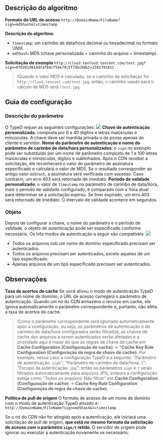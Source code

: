 ## Descrição do algoritmo
**Formato do URL de acesso**
`http://DomainName/FileName?sign=md5hash&t=timestamp`

**Descrição do algoritmo**
- `timestamp`: um carimbo de data/hora decimal ou hexadecimal no formato UNIX.
- `md5hash`: MD5 (chave personalizada + caminho do arquivo + timestamp).

**Solicitação de exemplo**
`http://cloud.tenloud.tencent.com/test.jpg?sign=0f8201d814dfaf64cf54e74c5f7dbcb0&t=1582791032`

> !Quando o valor MD5 é calculado, se o caminho da solicitação for `http://cloud.tencent.com/test.jpg`, então, o caminho usado para o cálculo de MD5 será `/test.jpg`.

## Guia de configuração
### Descrição do parâmetro
O TypeD requer as seguintes configurações:
![](https://main.qcloudimg.com/raw/6caae33f26a263699003ccb2e4e562c5.png)
**Chave de autenticação personalizada**: composta por 6 a 40 dígitos e letras maiúsculas e minúsculas. A chave deve ser mantida privada e de posse apenas do cliente e servidor.
**Nome do parâmetro de autenticação e nome do parâmetro de carimbo de data/hora personalizados**: o `sign` no exemplo pode ser substituído por um nome de parâmetro composto de 1 a 100 letras maiúsculas e minúsculas, dígitos e sublinhados. Após o CDN receber a solicitação, ele reconhecerá o valor do parâmetro de assinatura especificado e calculará o valor de MD5. Se o resultado corresponder ao antigo valor `md5hash`, a assinatura será verificada com sucesso. Caso contrário, um erro 403 será retornado de imediato.
**Período de validade personalizado**: o valor de `timestamp` no parâmetro de carimbo de data/hora, mais o período de validade configurado, é comparado com a hora atual para determinar se a solicitação expirou. Se tiver expirado, um erro 403 será retornado de imediato. O intervalo de validade acontece em segundos. 

### Objeto
Depois de configurar a chave, o nome do parâmetro e o período de validade, o objeto de autenticação pode ser especificado conforme necessário. Os três modos de autenticação a seguir são compatíveis:
![](https://main.qcloudimg.com/raw/8a9b8c36cfc91a31cf96b31f0e6553c2.png)

+ Todos os arquivos sob um nome de domínio especificado precisam ser autenticados.
+ Todos os arquivos precisam ser autenticados, exceto aqueles de um tipo especificado.
+ Apenas arquivos de um tipo especificado precisam ser autenticados.

## Observações
**Taxa de acertos de cache**
Se você ativou o modo de autenticação TypeD para um nome de domínio, o URL de acesso carregará o parâmetro de autenticação. Quando um nó do CDN armazena o recurso em cache, ele ignora automaticamente o parâmetro correspondente e, portanto, não afeta a taxa de acertos do cache.
>!Como o parâmetro correspondente será ignorado automaticamente após a configuração, ou seja, os parâmetros de autenticação e de carimbo de data/hora configurados serão filtrados, as chaves de cache dos arquivos a serem autenticados serão afetadas e a prioridade aqui é maior do que as regras de chave de cache em **Cache Configuration (Configuração de cache)** -> ***Cache Key Rule Configuration (Configuração de regra de chave de cache)**.
Por exemplo, nesse caso a configuração TypeD é a seguinte: "Parâmetro de autenticação: `sigh`"; "Parâmetro de carimbo de data/hora: `t`"; "Escopo da autenticação: `jpg`"; então os parâmetros `sign` e `t` serão filtrados automaticamente para arquivos JPG, embora a configuração esteja como "Todos os arquivos: Não filtrar" em **Cache Configuration (Configuração de cache)** -> **Cache Key Rule Configuration (Configuração de regra de chave de cache)**.

**Política de pull de origem**
O formato de acesso de um nome de domínio com o modo de autenticação TypeD ativado é:
`http://DomainName/FileName?sign=md5hash&t=timestamp`

Se o nó do CDN não for atingido após a autenticação, ele iniciará uma solicitação de pull de origem, **que está no mesmo formato da solicitação de acesso com o parâmetro `sign/t` retido**. O servidor de origem pode ignorar ou executar a autenticação novamente se necessário.
